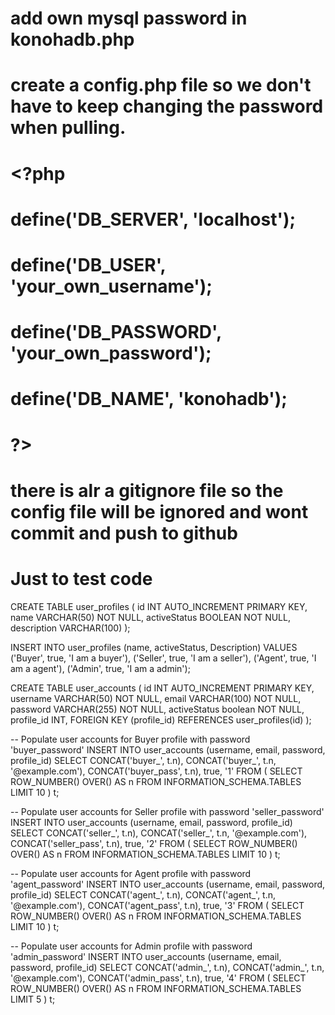 # add own mysql password in konohadb.php
# create a config.php file so we don't have to keep changing the password when pulling.
# <?php
# define('DB_SERVER', 'localhost');
# define('DB_USER', 'your_own_username');
# define('DB_PASSWORD', 'your_own_password');
# define('DB_NAME', 'konohadb');
# ?>
# there is alr a gitignore file so the config file will be ignored and wont commit and push to github
# Just to test code
CREATE TABLE user_profiles (
    id INT AUTO_INCREMENT PRIMARY KEY,
    name VARCHAR(50) NOT NULL,
    activeStatus BOOLEAN NOT NULL,
    description VARCHAR(100)
);

INSERT INTO user_profiles (name, activeStatus, Description)
VALUES
('Buyer', true, 'I am a buyer'),
('Seller', true, 'I am a seller'),
('Agent', true, 'I am a agent'),
('Admin', true, 'I am a admin');


CREATE TABLE user_accounts (
    id INT AUTO_INCREMENT PRIMARY KEY,
    username VARCHAR(50) NOT NULL,
    email VARCHAR(100) NOT NULL,
    password VARCHAR(255) NOT NULL,
    activeStatus boolean NOT NULL,
    profile_id INT,
    FOREIGN KEY (profile_id) REFERENCES user_profiles(id)
);

-- Populate user accounts for Buyer profile with password 'buyer_password'
INSERT INTO user_accounts (username, email, password, profile_id) 
SELECT CONCAT('buyer_', t.n), CONCAT('buyer_', t.n, '@example.com'), CONCAT('buyer_pass', t.n), true, '1'
FROM (
    SELECT ROW_NUMBER() OVER() AS n
    FROM INFORMATION_SCHEMA.TABLES
    LIMIT 10
) t;

-- Populate user accounts for Seller profile with password 'seller_password'
INSERT INTO user_accounts (username, email, password, profile_id) 
SELECT CONCAT('seller_', t.n), CONCAT('seller_', t.n, '@example.com'), CONCAT('seller_pass', t.n), true, '2'
FROM (
    SELECT ROW_NUMBER() OVER() AS n
    FROM INFORMATION_SCHEMA.TABLES
    LIMIT 10
) t;

-- Populate user accounts for Agent profile with password 'agent_password'
INSERT INTO user_accounts (username, email, password, profile_id) 
SELECT CONCAT('agent_', t.n), CONCAT('agent_', t.n, '@example.com'), CONCAT('agent_pass', t.n), true, '3'
FROM (
    SELECT ROW_NUMBER() OVER() AS n
    FROM INFORMATION_SCHEMA.TABLES
    LIMIT 10
) t;

-- Populate user accounts for Admin profile with password 'admin_password'
INSERT INTO user_accounts (username, email, password, profile_id) 
SELECT CONCAT('admin_', t.n), CONCAT('admin_', t.n, '@example.com'), CONCAT('admin_pass', t.n), true, '4'
FROM (
    SELECT ROW_NUMBER() OVER() AS n
    FROM INFORMATION_SCHEMA.TABLES
    LIMIT 5
) t;